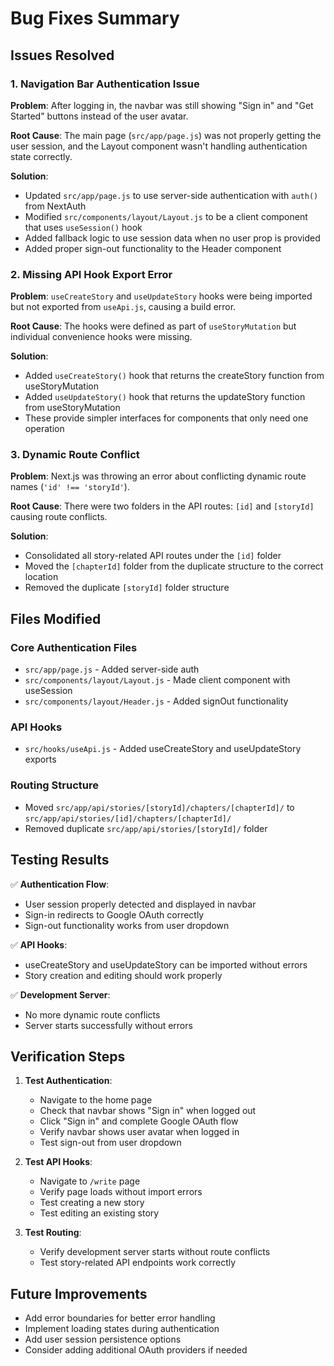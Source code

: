 # Bug Fixes Summary

## Issues Resolved

### 1. Navigation Bar Authentication Issue
**Problem**: After logging in, the navbar was still showing "Sign in" and "Get Started" buttons instead of the user avatar.

**Root Cause**: The main page (`src/app/page.js`) was not properly getting the user session, and the Layout component wasn't handling authentication state correctly.

**Solution**:
- Updated `src/app/page.js` to use server-side authentication with `auth()` from NextAuth
- Modified `src/components/layout/Layout.js` to be a client component that uses `useSession()` hook
- Added fallback logic to use session data when no user prop is provided
- Added proper sign-out functionality to the Header component

### 2. Missing API Hook Export Error
**Problem**: `useCreateStory` and `useUpdateStory` hooks were being imported but not exported from `useApi.js`, causing a build error.

**Root Cause**: The hooks were defined as part of `useStoryMutation` but individual convenience hooks were missing.

**Solution**:
- Added `useCreateStory()` hook that returns the createStory function from useStoryMutation
- Added `useUpdateStory()` hook that returns the updateStory function from useStoryMutation
- These provide simpler interfaces for components that only need one operation

### 3. Dynamic Route Conflict
**Problem**: Next.js was throwing an error about conflicting dynamic route names (`'id' !== 'storyId'`).

**Root Cause**: There were two folders in the API routes: `[id]` and `[storyId]` causing route conflicts.

**Solution**:
- Consolidated all story-related API routes under the `[id]` folder
- Moved the `[chapterId]` folder from the duplicate structure to the correct location
- Removed the duplicate `[storyId]` folder structure

## Files Modified

### Core Authentication Files
- `src/app/page.js` - Added server-side auth
- `src/components/layout/Layout.js` - Made client component with useSession
- `src/components/layout/Header.js` - Added signOut functionality

### API Hooks
- `src/hooks/useApi.js` - Added useCreateStory and useUpdateStory exports

### Routing Structure
- Moved `src/app/api/stories/[storyId]/chapters/[chapterId]/` to `src/app/api/stories/[id]/chapters/[chapterId]/`
- Removed duplicate `src/app/api/stories/[storyId]/` folder

## Testing Results

✅ **Authentication Flow**: 
- User session properly detected and displayed in navbar
- Sign-in redirects to Google OAuth correctly
- Sign-out functionality works from user dropdown

✅ **API Hooks**: 
- useCreateStory and useUpdateStory can be imported without errors
- Story creation and editing should work properly

✅ **Development Server**: 
- No more dynamic route conflicts
- Server starts successfully without errors

## Verification Steps

1. **Test Authentication**:
   - Navigate to the home page
   - Check that navbar shows "Sign in" when logged out
   - Click "Sign in" and complete Google OAuth flow
   - Verify navbar shows user avatar when logged in
   - Test sign-out from user dropdown

2. **Test API Hooks**:
   - Navigate to `/write` page
   - Verify page loads without import errors
   - Test creating a new story
   - Test editing an existing story

3. **Test Routing**:
   - Verify development server starts without route conflicts
   - Test story-related API endpoints work correctly

## Future Improvements

- Add error boundaries for better error handling
- Implement loading states during authentication
- Add user session persistence options
- Consider adding additional OAuth providers if needed

